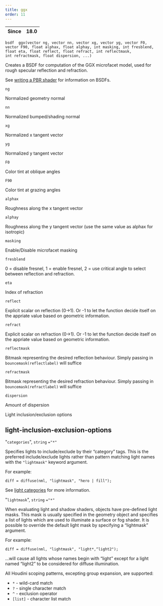 ```yaml
---
title: ggx
order: 11
---
```

| Since | 18.0 |
| --- | --- |

`bsdf  ggx(vector ng, vector nn, vector xg, vector yg, vector F0, vector F90, float alphax, float alphay, int masking, int fresblend, float eta, float reflect, float refract, int reflectmask, int refractmask, float dispersion, ...)`

Creates a BSDF for computation of the GGX microfacet model, used
for rough specular reflection and refraction.

See [writing a PBR shader](../pbr.html) for information on BSDFs.

`ng`

Normalized geometry normal

`nn`

Normalized bumped/shading normal

`xg`

Normalized x tangent vector

`yg`

Normalized y tangent vector

`F0`

Color tint at oblique angles

`F90`

Color tint at grazing angles

`alphax`

Roughness along the x tangent vector

`alphay`

Roughness along the y tangent vector (use the same value as alphax for isotropic)

`masking`

Enable/Disable microfacet masking

`fresblend`

0 = disable fresnel, 1 = enable fresnel, 2 = use critical angle to select between reflection and refraction.

`eta`

Index of refraction

`reflect`

Explicit scalar on reflection (0->1). Or -1 to let the function decide itself on the appriate value based on geometric information.

`refract`

Explicit scalar on refraction (0->1). Or -1 to let the function decide itself on the appriate value based on geometric information.

`reflectmask`

Bitmask representing the desired reflection behaviour. Simply passing in `bouncemask(reflectlabel)` will suffice

`refractmask`

Bitmask representing the desired refraction behaviour. Simply passing in `bouncemask(refractlabel)` will suffice

`dispersion`

Amount of dispersion

Light inclusion/exclusion options

## light-inclusion-exclusion-options

"`categories`",
`string`
`="*"`

Specifies lights to include/exclude by their “category” tags.
This is the preferred include/exclude lights rather than pattern matching
light names with the `"lightmask"` keyword argument.

For example:

```vex
diff = diffuse(nml, "lightmask", "hero | fill");

```

See [light categories](../../render/lights.html#categories) for more information.

"`lightmask`",
`string`
`="*"`

When evaluating light and shadow shaders, objects have pre-defined light
masks. This mask is usually specified in the geometry object and
specifies a list of lights which are used to illuminate a surface or fog
shader. It is possible to override the default light mask by specifying
a “lightmask” argument.

For example:

```vex
diff = diffuse(nml, "lightmask", "light*,^light2");

```

…will cause all lights whose names begin with “light” except for a
light named “light2” to be considered for diffuse illumination.

All Houdini scoping patterns, excepting group expansion, are supported:

- `*` - wild-card match
- `?` - single character match
- `^` - exclusion operator
- `[list]` - character list match

